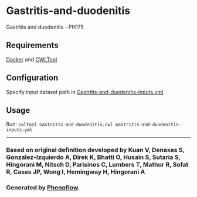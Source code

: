 # Gastritis-and-duodenitis

Gastritis and duodenitis - PH175

## Requirements

[Docker](https://docs.docker.com/install/) and [CWLTool](https://github.com/common-workflow-language/cwltool#install)

## Configuration

Specify input dataset path in [Gastritis-and-duodenitis-inputs.yml](Gastritis-and-duodenitis-inputs.yml).

## Usage

Run: `cwltool Gastritis-and-duodenitis.cwl Gastritis-and-duodenitis-inputs.yml`

***

### Based on original definition developed by Kuan V, Denaxas S, Gonzalez-Izquierdo A, Direk K, Bhatti O, Husain S, Sutaria S, Hingorani M, Nitsch D, Parisinos C, Lumbers T, Mathur R, Sofat R, Casas JP, Wong I, Hemingway H, Hingorani A
### Generated by [Phenoflow](https://kclhi.org/phenoflow).
